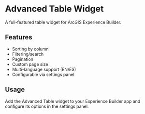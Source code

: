 # Advanced Table Widget

A full-featured table widget for ArcGIS Experience Builder.

## Features

- Sorting by column
- Filtering/search
- Pagination
- Custom page size
- Multi-language support (EN/ES)
- Configurable via settings panel

## Usage

Add the Advanced Table widget to your Experience Builder app and configure its options in the settings panel.